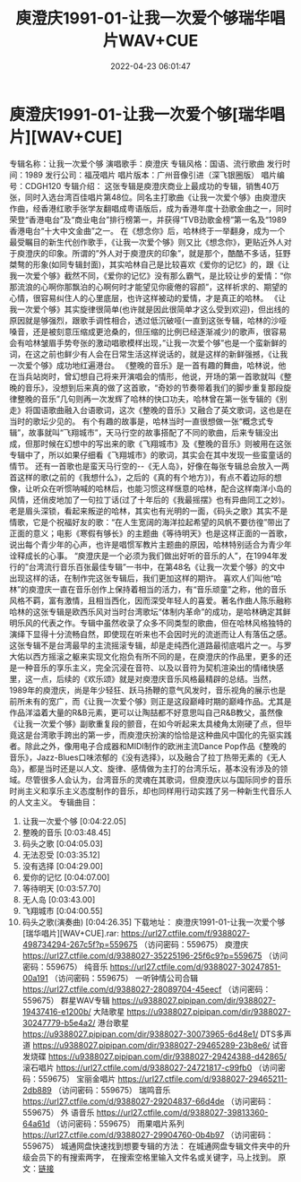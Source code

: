 ﻿---
title: 庾澄庆1991-01-让我一次爱个够瑞华唱片WAV+CUE
date: 2022-04-23 06:01:47
categories: WAV车载音乐、镜像
tags: 国语流行
---
# 庾澄庆1991-01-让我一次爱个够[瑞华唱片][WAV+CUE]

专辑名称：让我一次爱个够
演唱歌手：庾澄庆
专辑风格：国语、流行歌曲
发行时间：1989
发行公司：福茂唱片
唱片版本：广州音像引进（深飞银圈版）
唱片编号：CDGH120
专辑介绍：
这张专辑是庾澄庆商业上最成功的专辑，销售40万张，同时入选台湾百佳唱片第48位。同名主打歌曲《让我一次爱个够》由庾澄庆作曲，经香港红歌手张学友翻唱成粤语版后，成为香港年度十劲歌金曲之一，同时荣登“香港电台”及“商业电台”排行榜第一，并获得“TVB劲歌金榜”第一名及“1989香港电台“十大中文金曲”之一。
在《想念你》后，哈林终于一举翻身，成为一个最受瞩目的新生代创作歌手，《让我一次爱个够》则又比《想念你》，更贴近外人对于庾澄庆的印象。所谓的”外人对于庾澄庆的印象”，就是那个，酷酷不多话，狂野桀骜的形象(如同专辑封面)，其实哈林自己是比较喜欢《爱你的记忆》的，跟《让我一次爱个够》截然不同，《爱你的记忆》没有那么霸气，是比较让步的爱情：“你那流浪的心啊你那飘泊的心啊何时才能望见你疲倦的容颜”，这样祈求的、期望的心情，很容易纠住人的心里底层，也许这样被动的爱情，才是真正的哈林。
《让我一次爱个够》其实旋律很简单(也许就是因此很简单才这么受到欢迎)，但出线的原因就是够强烈，跟歌手调性相合，透过低沉破哑(一直到这张专辑，哈林的沙哑嗓音，还是被刻意压缩成更沧桑的，但压缩的比例已经逐渐减少)的歌声，很容易会有哈林皱眉手势夸张的激动唱歌模样出现，”让我一次爱个够”也是一个蛮新鲜的词，在这之前也鲜少有人会在日常生活这样说话的，就是这样的新鲜强撼，《让我一次爱个够》成功地红遍港台。
《整晚的音乐》是一首有趣的舞曲，哈林说，他在当兵站岗时，曾幻想自己将来开演唱会的情形，他说，开场的第一首歌就叫《整晚的音乐》，没想到后来真的做了这首歌，“奇妙的节奏带着我们的脚步重复那段旋律整晚的音乐”几句则再一次发辉了哈林的快口功夫，哈林曾在第一张专辑的《别走》将国语歌曲融入台语歌词，这次《整晚的音乐》又融合了英文歌词，这也是在当时的歌坛少见的。
有个有趣的故事是，哈林当时一直很想做一张“概念式专辑”，故事就叫“飞翔城市”，天马行空的故事搭配了不同的歌曲，后来专辑没出成，但那时候在幻想中的写出来的歌《飞翔城市》及《整晚的音乐》则被用在这张专辑中了，所以如果仔细看《飞翔城市》的歌词，其实会在其中发现一些蛮童话的情节。
还有一首歌也是蛮天马行空的--《无人岛》，好像在每张专辑总会放入一两首这样的歌(之前的《我想什么》，之后的《真的有个地方》)，有点不着边际的想像，让听众在听惯呐喊的哈林后，也能习惯这样惬意的哈林，配合这样南洋小岛的风情，还俏皮地加了一句拉丁话(过了十年后的《我最摇摆》也有异曲同工之妙)。
老是眉头深锁，看起来叛逆的哈林，其实也有光明的一面，《码头之歌》其实不是情歌，它是个祝福好友的歌：“在人生宽阔的海洋拉起希望的风帆不要彷徨”带出了正面的意义；电影《寒假有够长》的主题曲《等待明天》也是这样正面的一首歌，说出每个青少年的心声，也许是唱惯军教片主题曲的原因，哈林特别适合为青少年诠释成长的心事。
“庾澄庆是一个必须为我们做出好听的音乐的人”，在1994年发行的”台湾流行音乐百张最佳专辑”一书中，在第48名《让我一次爱个够》的文中出现这样的话，在制作完这张专辑后，我们更加这样的期许。
喜欢人们叫他“哈林”的庾澄庆一直在音乐创作上保持着相当的活力，有“音乐顽童”之称，他的音乐风格不羁，富有激情，且相当西化，因而深受年轻人的喜爱。著名作曲人陈乐融称哈林的这张专辑是欧西乐风对当时台湾歌坛“体制内革命”的成功，是哈林确定其鲜明乐风的代表之作。专辑中虽然收录了众多不同类型的歌曲，但在哈林风格独特的演绎下显得十分流畅自然，即使现在听来也不会因时光的流逝而让人有落伍之感。
这张专辑不是台湾最早的主流摇滚专辑，却是走纯西化道路最彻底唱片之一。与罗大佑以西方摇滚之躯来实现文化抱负有所不同的是，在庾澄庆的作品里，更多的还是一种音乐的享乐主义，完全沉浸在音符、以及以音符为契机渲染出的情绪快感里，这一点，后续的《欢乐颂》就是对庾澄庆音乐风格最精辟的总结。当然，1989年的庾澄庆，尚是年少轻狂、跃马扬鞭的意气风发时，音乐视角的展示也是前所未有的宽广，而《让我一次爱个够》则正是这段巅峰时期的巅峰作品。尤其是作品洋溢着大量的R&B元素，更可以让陶喆都不好意思叫自己R&B教父，虽然像《让我一次爱个够》副歌重复段的颤音，在如今听起来太具棱角太刚硬了点，但毕竟这是台湾歌手跨出的第一步，而庾澄庆扮演的恰恰是这种曲风中国化的先驱实践者。除此之外，像用电子合成器和MIDI制作的欧洲主流Dance
Pop作品《整晚的音乐》，Jazz-Blues口味浓郁的《没有选择》，以及融合了拉丁热带无素的《无人岛》，都是当时还是以人文、旋律、感情做为主打的台湾乐坛，基本没有涉及的领域。尽管很多人会认为，台湾音乐的灵魂在其歌词，但庾澄庆以与国际同步的音乐时尚主义和享乐主义态度制作的音乐，却也同样用行动实践了另一种新生代音乐人的人文主义。
专辑曲目：
01. 让我一次爱个够
[0:04:22.05]
02. 整晚的音乐
[0:03:48.45]
03. 码头之歌
[0:04:05.03]
04. 无法忍受
[0:03:35.12]
05. 没有选择
[0:04:29.00]
06. 爱你的记忆
[0:04:07.00]
07. 等待明天
[0:03:57.70]
08. 无人岛
[0:03:43.00]
09. 飞翔城市
[0:04:00.55]
10. 码头之歌(演奏曲)
[0:04:26.35]
下载地址：
庾澄庆1991-01-让我一次爱个够[瑞华唱片][WAV+CUE].rar: https://url27.ctfile.com/f/9388027-498734294-267c5f?p=559675
（访问密码：559675）
庾澄庆
https://url27.ctfile.com/d/9388027-35225196-25f6c9?p=559675
（访问密码：559675）
纯音乐
https://url27.ctfile.com/d/9388027-30247851-00a191
（访问密码：559675）
一听钟情公司合辑
https://url27.ctfile.com/d/9388027-28089704-45eecf
（访问密码：559675）
群星WAV专辑
https://u9388027.pipipan.com/dir/9388027-19437416-e1200b/
大陆歌星
https://u9388027.pipipan.com/dir/9388027-30247779-b5e4a2/
港台歌星
https://u9388027.pipipan.com/dir/9388027-30073965-6d48e1/
DTS多声道
https://u9388027.pipipan.com/dir/9388027-29465289-23b8e6/
试音发烧碟
https://u9388027.pipipan.com/dir/9388027-29424388-d42865/
滚石唱片
https://url27.ctfile.com/d/9388027-24721817-c99fb0
（访问密码：559675）
宝丽金唱片
https://url27.ctfile.com/d/9388027-29465211-2db889
（访问密码：559675）
瑞鸣音乐
https://url27.ctfile.com/d/9388027-29204837-66d4de
（访问密码：559675）
外
语音乐
https://url27.ctfile.com/d/9388027-39813360-64a61d
（访问密码：559675）
雨果唱片系列
https://url27.ctfile.com/d/9388027-29904760-0b4b97
（访问密码：559675）
城通网盘快速找到想要专辑的方法：
在城通网盘专辑文件夹中的升级会员下的有搜索两字，
在搜索空格里输入文件名或关键字，马上找到。
原文：[链接](https://blog.sina.com.cn/s/blog_1647c7e7601030wt3.html)